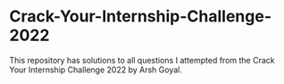 # Crack-Your-Internship-Challenge-2022
This repository has solutions to all questions I attempted from the Crack Your Internship Challenge 2022 by Arsh Goyal.
